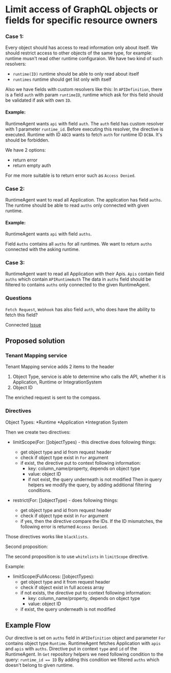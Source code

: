 # Limit access of GraphQL objects or fields for specific resource owners

### Case 1:

Every object should has access to read information only about itself.
We should restrict access to other objects of the same type, for example: runtime musn't read other runtime configuraion.
We have two kind of such resolvers:
* `runtime(ID)` runtime should be able to only read about itself
* `runtimes` runtime should get list only with itself

Also we have fields with custom resolvers like this:
In `APIDefinition`, there is a field `auth` with param `runtimeID`, runtime which ask for 
this field should be validated if ask with own `ID`.


#### Example:
RuntimeAgent wants `api` with field `auth`.
The `auth` field has custom resolver with 1 parameter `runtime_id`.
Before executing this resolver, the directive is executed.
Runtime with ID `ABCD` wants to fetch `auth` for runtime ID `DCBA`.
It's should be forbidden.

We have 2 options:
- return error
- return empty auth

For me more suitable is to return error such as `Access Denied`.

### Case 2:

RuntimeAgent want to read all Application.
The application has field `auths`.
The runtime should be able to read `auths` only connected with given runtime.

#### Example:

RuntimeAgent wants `api` with field `auths`.

Field `Auths` contains all `auths` for all runtimes.
We want to return `auths` connected with the asking runtime.

### Case 3:

RuntimeAgent want to read all Application with their Apis. 
`Apis` contain field `auths` which contain `APIRuntimeAuth`
The data in `auths` field should be filtered to contains `auths` only connected to the given RuntimeAgent.

### Questions
`Fetch Request`, `Webhook` has also  field `auth`, who does have the ability to fetch this field?

Connected [Issue](https://github.com/kyma-incubator/compass/issues/306)

## Proposed solution

### Tenant Mapping service
Tenant Mapping service adds 2 items to the header
1. Object Type, service is able to determine who calls the API, whether it is Application, Runtime or IntegrationSystem
2. Object ID

The enriched request is sent to the compass.

### Directives
Object Types:
*Runtime
*Application
*Integration System

Then we create two directives:
* limitScope(For: []objectTypes) - this directive does following things:
    * get object type and id from request header
    * check if object type exist in `For` argument
    * if exist, the directive put to context following information:
        * key: column_name/property, depends on object type
        * value: object ID
      * if not exist, the query underneath is not modified
     Then in query helpers we modify the query, by adding additional filtering conditions.

* restrict(For: []objectType) - does following things:
    * get object type and id from request header
    * check if object type exist in `For` argument
    * if yes, then the directive compare the IDs. If the ID mismatches, the following error is returned `Access Denied`.

Those directives works like `blacklists`.

Second proposition:

The second proposition is to use `whitelists` in `limitScope` directive.

Example:
* limitScope(FullAccess: []objectTypes):
    * get object type and it from request header
    * check if object exist in full access array
    * if not exists, the directive put to context following information:
        * key: column_name/property, depends on object type
        * value: object ID
    * if exist, the query underneath is not modified

## Example Flow

Our directive is set on `auths` field in `APIDefinition` object and parameter `For` contains object type `Runtime`.
RuntimeAgent fetches Application with `apis` and `apis` with `auths`.
Directive put in context `type` and `id` of the RuntimeAgent.
In `Get`  repository helpers we need following condition to the query:
`runtime_id == ID`
By adding this condition we filtered `auths` which doesn't belong to given runtime.
